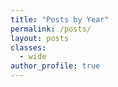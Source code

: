 ```yaml
---
title: "Posts by Year"
permalink: /posts/
layout: posts
classes:
  - wide
author_profile: true
---
```


<style>
@media (min-width: 950px) and (max-width: 1024px) {
    .author__urls-wrapper {
    display: flex;
    margin-left: 2em;
    margin-top: 1em;
    justify-content: flex-end;
}
.author__bio{
  width: 160%;
  margin-top: 25px;
}
.btn--inverse{
  display: none;
}
.author__urls:after {
    display: none;
}
}
</style>